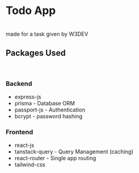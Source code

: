 # Todo App
<br>
made for a task given by W3DEV

## Packages Used
<br>

### Backend
- express-js
- prisma - Database ORM
- passport-js - Authentication
- bcrypt - password hashing

### Frontend
- react-js
- tanstack-query - Query Management (caching)
- react-router - Single app routing
- tailwind-css